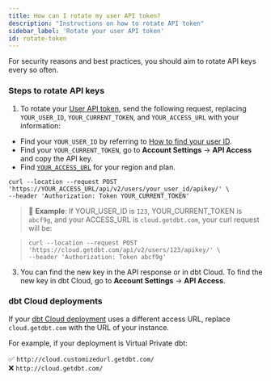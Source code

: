 ```yaml
---
title: How can I rotate my user API token?
description: "Instructions on how to rotate API token"
sidebar_label: 'Rotate your user API token'
id: rotate-token
---
```


For security reasons and best practices, you should aim to rotate API keys every so often.

### Steps to rotate API keys

1. To rotate your [User API token](/docs/dbt-cloud-apis/user-tokens), send the following request, replacing `YOUR_USER_ID`, `YOUR_CURRENT_TOKEN`, and `YOUR_ACCESS_URL` with your information:

* Find your `YOUR_USER_ID` by referring to [How to find your user ID](/faqs/Accounts/find-user-id).
* Find your `YOUR_CURRENT_TOKEN`, go to **Account Settings** -> **API Access** and copy the API key.
* Find [`YOUR_ACCESS_URL`](/docs/deploy/regions-ip-addresses) for your region and plan.

```
curl --location --request POST 'https://YOUR_ACCESS_URL/api/v2/users/your_user_id/apikey/' \
--header 'Authorization: Token YOUR_CURRENT_TOKEN'
```

> 📌 **Example**: If YOUR_USER_ID is `123`, YOUR_CURRENT_TOKEN is `abcf9g`, and your ACCESS_URL is `cloud.getdbt.com`, your curl request will be:

>```
>curl --location --request POST 'https://cloud.getdbt.com/api/v2/users/123/apikey/' \
>--header 'Authorization: Token abcf9g'
>```


3. You can find the new key in the API response or in dbt Cloud. To find the new key in dbt Cloud, go to **Account Settings** -> **API Access**.


### dbt Cloud deployments

If your [dbt Cloud deployment](/docs/deploy/regions-ip-addresses) uses a different access URL, replace `cloud.getdbt.com` with the URL of your instance.

For example, if your deployment is Virtual Private dbt: 

✅ `http://cloud.customizedurl.getdbt.com/` <br />
❌ `http://cloud.getdbt.com/`<br />
